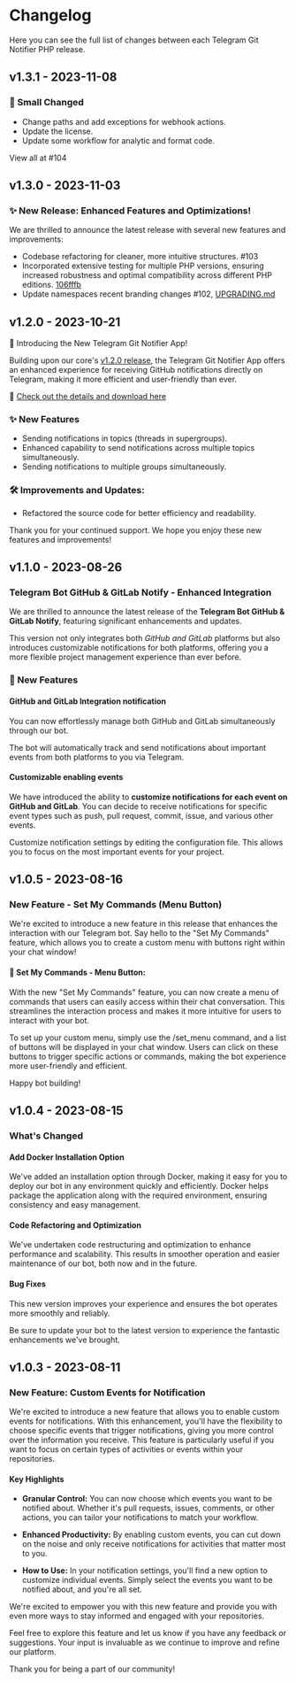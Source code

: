 # Changelog

Here you can see the full list of changes between each Telegram Git Notifier PHP release.

## v1.3.1 - 2023-11-08

### 📝 Small Changed

- Change paths and add exceptions for webhook actions.
- Update the license.
- Update some workflow for analytic and format code.

View all at #104

## v1.3.0 - 2023-11-03

### ✨  New Release: Enhanced Features and Optimizations!

We are thrilled to announce the latest release with several new features and improvements:

- Codebase refactoring for cleaner, more intuitive structures. #103
- Incorporated extensive testing for multiple PHP versions, ensuring increased robustness and optimal compatibility across different PHP editions. [106fffb](https://github.com/cslant/telegram-git-notifier-app/commit/106fffbbaf2055262c72bb4daaa32036c5b1466f)
- Update namespaces recent branding changes #102, [UPGRADING.md](https://github.com/cslant/telegram-git-notifier-app/blob/v1.3.0/UPGRADING.md)

## v1.2.0 - 2023-10-21

🎉 Introducing the New Telegram Git Notifier App!

Building upon our core's [v1.2.0 release](https://github.com/lbiltech/telegram-git-notifier/releases/tag/v1.2.0), the Telegram Git Notifier App offers an enhanced experience for receiving GitHub notifications directly on Telegram, making it more efficient and user-friendly than ever.

🔗 [Check out the details and download here](https://github.com/lbiltech/telegram-git-notifier-app)

### ✨ New Features

- Sending notifications in topics (threads in supergroups).
- Enhanced capability to send notifications across multiple topics simultaneously.
- Sending notifications to multiple groups simultaneously.

### 🛠 Improvements and Updates:

- Refactored the source code for better efficiency and readability.

Thank you for your continued support. We hope you enjoy these new features and improvements!

## v1.1.0 - 2023-08-26

### Telegram Bot GitHub & GitLab Notify - Enhanced Integration

We are thrilled to announce the latest release of the **Telegram Bot GitHub & GitLab Notify**, featuring significant enhancements and updates.

This version not only integrates both *GitHub and GitLab* platforms but also introduces customizable notifications for both platforms, offering you a more flexible project management experience than ever before.

### 🚀 New Features

#### GitHub and GitLab Integration notification

You can now effortlessly manage both GitHub and GitLab simultaneously through our bot.

The bot will automatically track and send notifications about important events from both platforms to you via Telegram.

#### Customizable enabling events

We have introduced the ability to **customize notifications for each event on GitHub and GitLab**. You can decide to receive notifications for specific event types such as push, pull request, commit, issue, and various other events.

Customize notification settings by editing the configuration file. This allows you to focus on the most important events for your project.

## v1.0.5 - 2023-08-16

### New Feature - Set My Commands (Menu Button)

We're excited to introduce a new feature in this release that enhances the interaction with our Telegram bot. Say hello to the "Set My Commands" feature, which allows you to create a custom menu with buttons right within your chat window!

#### 📌 Set My Commands - Menu Button:

With the new "Set My Commands" feature, you can now create a menu of commands that users can easily access within their chat conversation. This streamlines the interaction process and makes it more intuitive for users to interact with your bot.

To set up your custom menu, simply use the /set_menu command, and a list of buttons will be displayed in your chat window. Users can click on these buttons to trigger specific actions or commands, making the bot experience more user-friendly and efficient.

Happy bot building!

## v1.0.4 - 2023-08-15

### What's Changed

#### Add Docker Installation Option

We've added an installation option through Docker, making it easy for you to deploy our bot in any environment quickly and efficiently. Docker helps package the application along with the required environment, ensuring consistency and easy management.

#### Code Refactoring and Optimization

We've undertaken code restructuring and optimization to enhance performance and scalability. This results in smoother operation and easier maintenance of our bot, both now and in the future.

#### Bug Fixes

This new version improves your experience and ensures the bot operates more smoothly and reliably.

Be sure to update your bot to the latest version to experience the fantastic enhancements we've brought.

## v1.0.3 - 2023-08-11

### New Feature: Custom Events for Notification

We're excited to introduce a new feature that allows you to enable custom events for notifications. With this enhancement, you'll have the flexibility to choose specific events that trigger notifications, giving you more control over the information you receive. This feature is particularly useful if you want to focus on certain types of activities or events within your repositories.

#### Key Highlights

- **Granular Control:** You can now choose which events you want to be notified about. Whether it's pull requests, issues, comments, or other actions, you can tailor your notifications to match your workflow.   
  
- **Enhanced Productivity:** By enabling custom events, you can cut down on the noise and only receive notifications for activities that matter most to you.   
  
- **How to Use:** In your notification settings, you'll find a new option to customize individual events. Simply select the events you want to be notified about, and you're all set.   
  

We're excited to empower you with this new feature and provide you with even more ways to stay informed and engaged with your repositories.

Feel free to explore this feature and let us know if you have any feedback or suggestions. Your input is invaluable as we continue to improve and refine our platform.

Thank you for being a part of our community!
